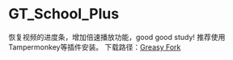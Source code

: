 # GT_School_Plus
恢复视频的进度条，增加倍速播放功能，good good study!
推荐使用Tampermonkey等插件安装。
下载路径：[Greasy Fork](https://greasyfork.org/zh-CN/scripts/389490-gt%E5%AD%A6%E9%99%A2%E6%81%A2%E5%A4%8D%E8%BF%9B%E5%BA%A6%E6%9D%A1%E5%92%8C%E5%80%8D%E9%80%9F%E6%92%AD%E6%94%BE)
